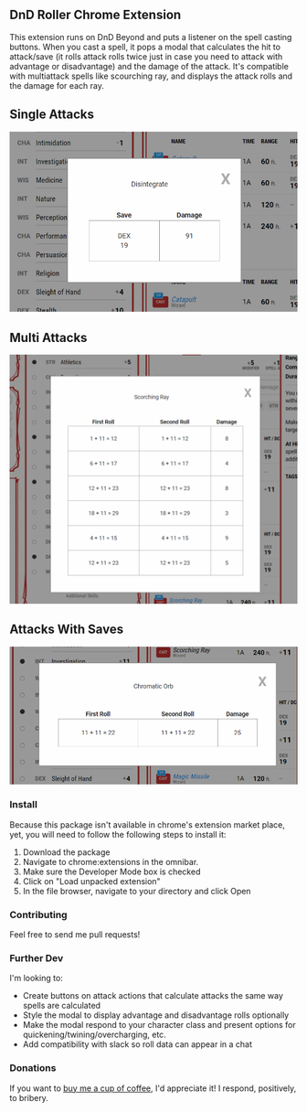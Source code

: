 ## DnD Roller Chrome Extension

This extension runs on DnD Beyond and puts a listener on the spell casting buttons. When you
 cast a spell, it pops a modal that calculates the hit to attack/save (it rolls attack rolls 
 twice just in case you need to attack with advantage or disadvantage) and the damage of the
 attack. It's compatible with multiattack spells like scourching ray, and displays the attack 
 rolls and the damage for each ray. 
 
## Single Attacks

![Single Attack](https://raw.githubusercontent.com/ImIOImI/DnD/assets/assets/dex_save.PNG "Single Attack")

## Multi Attacks

![Multi Attack](https://raw.githubusercontent.com/ImIOImI/DnD/assets/assets/multi_attack.PNG "Multi Attack")

## Attacks With Saves

![Save Attack](https://raw.githubusercontent.com/ImIOImI/DnD/assets/assets/single_hit.PNG "Save Attack")
 
### Install

Because this package isn't available in chrome's extension market place, yet, you will need 
to follow the following steps to install it:
1) Download the package
2) Navigate to chrome:extensions in the omnibar.
3) Make sure the Developer Mode box is checked
4) Click on "Load unpacked extension"
5) In the file browser, navigate to your directory and click Open

### Contributing

Feel free to send me pull requests!

### Further Dev

I'm looking to:
* Create buttons on attack actions that calculate attacks the same way spells are calculated
* Style the modal to display advantage and disadvantage rolls optionally
* Make the modal respond to your character class and present options for quickening/twining/overcharging, etc.
* Add compatibility with slack so roll data can appear in a chat

### Donations

If you want to [buy me a cup of coffee](https://paypal.me/JTroyKnapp/), I'd appreciate it! I respond, positively, to bribery. 
